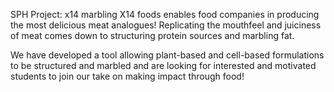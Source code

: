 SPH Project: x14 marbling
X14 foods enables food companies in producing the most delicious meat analogues! Replicating the mouthfeel and juiciness of meat comes down to structuring protein sources and marbling fat.

We have developed a tool allowing plant-based and cell-based formulations to be structured and marbled and are looking for interested and motivated students to join our take on making impact through food!
